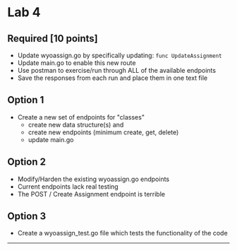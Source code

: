 # Lab 4

## Required [10 points]
- Update wyoassign.go by specifically updating: `func UpdateAssignment`
- Update main.go to enable this new route
- Use postman to exercise/run through ALL of the available endpoints
- Save the responses from each run and place them in one text file


## Option 1
- Create a new set of endpoints for "classes" 
  - create new data structure(s) and 
  - create new endpoints (minimum create, get, delete)
  - update main.go 

## Option 2
- Modify/Harden the existing wyoassign.go endpoints
- Current endpoints lack real testing
- The POST / Create Assignment endpoint is terrible

## Option 3
- Create a wyoassign_test.go file which tests the functionality of the code
----------------------------------------------------------------------------------------------------------------

